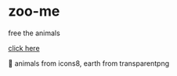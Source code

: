 # zoo-me
free the animals

[click here](https://htmlpreview.github.io/?https://github.com/smx0/zoo-me/blob/main/index.html)


💬
animals from icons8, earth from transparentpng
